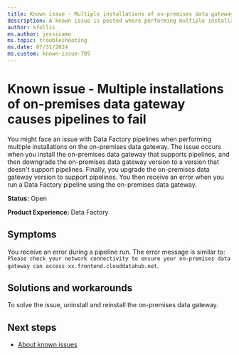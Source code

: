 ```yaml
---
title: Known issue - Multiple installations of on-premises data gateway causes pipelines to fail
description: A known issue is posted where performing multiple installations of on-premises data gateway causes pipelines to fail.
author: kfollis
ms.author: jessicamo
ms.topic: troubleshooting  
ms.date: 07/31/2024
ms.custom: known-issue-795
---
```


# Known issue - Multiple installations of on-premises data gateway causes pipelines to fail

You might face an issue with Data Factory pipelines when performing multiple installations on the on-premises data gateway. The issue occurs when you install the on-premises data gateway that supports pipelines, and then downgrade the on-premises data gateway version to a version that doesn't support pipelines. Finally, you upgrade the on-premises data gateway version to support pipelines. You then receive an error when you run a Data Factory pipeline using the on-premises data gateway.

**Status:** Open

**Product Experience:** Data Factory

## Symptoms

You receive an error during a pipeline run. The error message is similar to: `Please check your network connectivity to ensure your on-premises data gateway can access xx.frontend.clouddatahub.net`.

## Solutions and workarounds

To solve the issue, uninstall and reinstall the on-premises data gateway.

## Next steps

- [About known issues](https://support.fabric.microsoft.com/known-issues)
